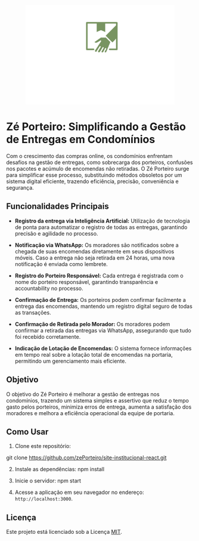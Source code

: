 <p align="center">
  <img src="/src/assets/LogoAlt2.svg" width="400" alt="Logo do Zé Porteiro">
</p>

# Zé Porteiro: Simplificando a Gestão de Entregas em Condomínios


Com o crescimento das compras online, os condomínios enfrentam desafios na gestão de entregas, como sobrecarga dos porteiros, confusões nos pacotes e acúmulo de encomendas não retiradas. O Zé Porteiro surge para simplificar esse processo, substituindo métodos obsoletos por um sistema digital eficiente, trazendo eficiência, precisão, conveniência e segurança.

## Funcionalidades Principais

- **Registro da entrega via Inteligência Artificial:** Utilização de tecnologia de ponta para automatizar o registro de todas as entregas, garantindo precisão e agilidade no processo.

- **Notificação via WhatsApp:** Os moradores são notificados sobre a chegada de suas encomendas diretamente em seus dispositivos móveis. Caso a entrega não seja retirada em 24 horas, uma nova notificação é enviada como lembrete.

- **Registro do Porteiro Responsável:** Cada entrega é registrada com o nome do porteiro responsável, garantindo transparência e accountability no processo.

- **Confirmação de Entrega:** Os porteiros podem confirmar facilmente a entrega das encomendas, mantendo um registro digital seguro de todas as transações.

- **Confirmação de Retirada pelo Morador:** Os moradores podem confirmar a retirada das entregas via WhatsApp, assegurando que tudo foi recebido corretamente.

- **Indicação de Lotação de Encomendas:** O sistema fornece informações em tempo real sobre a lotação total de encomendas na portaria, permitindo um gerenciamento mais eficiente.

## Objetivo

O objetivo do Zé Porteiro é melhorar a gestão de entregas nos condomínios, trazendo um sistema simples e assertivo que reduz o tempo gasto pelos porteiros, minimiza erros de entrega, aumenta a satisfação dos moradores e melhora a eficiência operacional da equipe de portaria.

## Como Usar

1. Clone este repositório:

git clone https://github.com/zePorteiro/site-institucional-react.git

2. Instale as dependências:
npm install

3. Inicie o servidor:
npm start

4. Acesse a aplicação em seu navegador no endereço: `http://localhost:3000`.

## Licença

Este projeto está licenciado sob a Licença [MIT](LICENSE).

